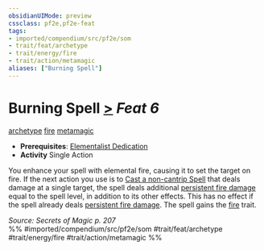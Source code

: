 ```yaml
---
obsidianUIMode: preview
cssclass: pf2e,pf2e-feat
tags:
- imported/compendium/src/pf2e/som
- trait/feat/archetype
- trait/energy/fire
- trait/action/metamagic
aliases: ["Burning Spell"]
---
```

# Burning Spell  [>](chapter-9-playing-the-game.md#Actions "Single Action") *Feat 6*  
[archetype](archetype.md)  [fire](fire.md)  [metamagic](metamagic.md)  

- **Prerequisites**: [Elementalist Dedication](elementalist-dedication-som.md)
- **Activity** Single Action

You enhance your spell with elemental fire, causing it to set the target on fire. If the next action you use is to [Cast a non-cantrip Spell](cast-a-spell.md) that deals damage at a single target, the spell deals additional [persistent fire damage](conditions.md#Persistent%20Damage) equal to the spell level, in addition to its other effects. This has no effect if the spell already deals [persistent fire damage](conditions.md#Persistent%20Damage). The spell gains the [fire](fire.md) trait.

*Source: Secrets of Magic p. 207*  
%% #imported/compendium/src/pf2e/som #trait/feat/archetype #trait/energy/fire #trait/action/metamagic %%